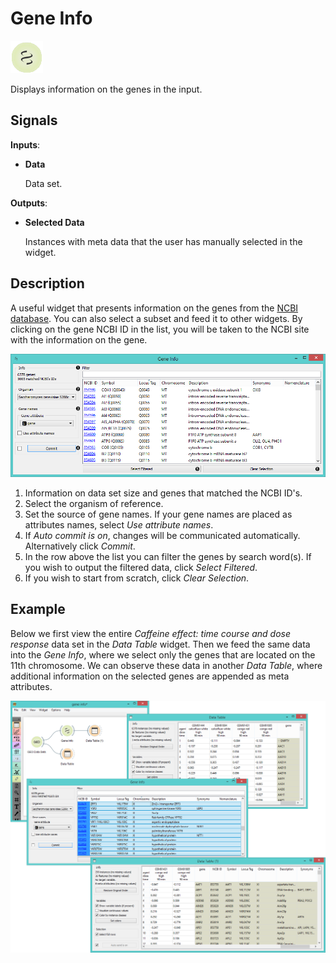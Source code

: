Gene Info
=========

![image](icons/gene-info.png)

Displays information on the genes in the input.

Signals
-------

**Inputs**:

- **Data**

  Data set.

**Outputs**:

- **Selected Data**

  Instances with meta data that the user has manually selected in the widget.

Description
-----------

A useful widget that presents information on the genes from the [NCBI database](http://www.ncbi.nlm.nih.gov/gene).
You can also select a subset and feed it to other widgets. By clicking on the gene NCBI ID in the list, you will
be taken to the NCBI site with the information on the gene.

![image](images/GeneInfo1-stamped.png)

1. Information on data set size and genes that matched the NCBI ID's.
2. Select the organism of reference.
3. Set the source of gene names. If your gene names are placed as attributes names, select *Use attribute names*.
4. If *Auto commit is on*, changes will be communicated automatically. Alternatively click *Commit*.
5. In the row above the list you can filter the genes by search word(s). If you wish to output the filtered data,
   click *Select Filtered*.
6. If you wish to start from scratch, click *Clear Selection*.

Example
-------

Below we first view the entire *Caffeine effect: time course and dose response* data set in the *Data Table*
widget. Then we feed the same data into the *Gene Info*, where we select only the genes that are located
on the 11th chromosome. We can observe these data in another *Data Table*, where additional information
on the selected genes are appended as meta attributes.

![](images/GeneInfo-Example.png)

